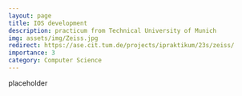 ```yaml
---
layout: page
title: IOS development
description: practicum from Technical University of Munich
img: assets/img/Zeiss.jpg
redirect: https://ase.cit.tum.de/projects/ipraktikum/23s/zeiss/
importance: 3
category: Computer Science
---
```


placeholder